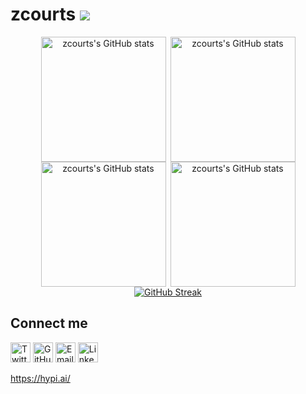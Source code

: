 # zcourts <img src="https://komarev.com/ghpvc/?username=zcourts&style=flat-square"/>

<div align="center" style="display: flex; justify-content: center; align-items: center; gap: 0.5em;">
  <a href="https://github.com/anuraghazra/github-readme-stats#gh-light-mode-only">
    <img height=200 loading="lazy" src="https://github-readme-stats-zcourts.vercel.app//api/top-langs/?username=zcourts&layout=compact&langs_count=10&hide_border=true&role=owner,collaborator&theme=default#gh-light-mode-only" alt="zcourts's GitHub stats"/>
  </a>

  <a href="https://github.com/anuraghazra/github-readme-stats#gh-light-mode-only">
    <img height=200 loading="lazy" src="https://github-readme-stats-zcourts.vercel.app//api?username=zcourts&show_icons=true&count_private=true&line_height=28&hide_border=true&card_width=450&include_all_commits=true&role=owner,collaborator&theme=default#gh-light-mode-only" alt="zcourts's GitHub stats"/>
  </a>
</div>

<div align="center" style="display: flex; justify-content: center; align-items: center; gap: 0.5em;"> 
  <a href="https://github.com/anuraghazra/github-readme-stats#gh-dark-mode-only">
    <img height=200 loading="lazy" src="https://github-readme-stats-git-masterrstaa-rickstaa.vercel.app/api/top-langs/?username=zcourts&layout=compact&langs_count=10&hide_border=true&role=owner,collaborator&theme=dark&bg_color=000000#gh-dark-mode-only" alt="zcourts's GitHub stats"/>
  </a>

  <a href="https://github.com/anuraghazra/github-readme-stats#gh-dark-mode-only">
    <img height=200 loading="lazy" src="https://github-readme-stats-git-masterrstaa-rickstaa.vercel.app/api?username=zcourts&show_icons=true&count_private=true&line_height=28&hide_border=true&card_width=450&include_all_commits=true&role=owner,collaborator&theme=dark&bg_color=000000#gh-dark-mode-only" alt="zcourts's GitHub stats"/>
  </a>
</div>

<div align="center" style="display: flex; justify-content: center; align-items: center; gap: 0.5em;">
    <a href="https://git.io/streak-stats"><img loading="lazy" src="https://streak-stats.demolab.com?user=zcourts&theme=dark&hide_border=true&date_format=j%20M%5B%20Y%5D&card_width=720 " alt="GitHub Streak" /></a>
</div>

Connect me
-------------

[<img height="32" width="32" src="https://unpkg.com/simple-icons@v4/icons/twitter.svg" alt="Twitter" />](https://twitter.com/zcourts)
[<img height="32" width="32" src="https://unpkg.com/simple-icons@v4/icons/github.svg" alt="GitHub" />](https://github.com/zcourts/)
[<img height="32" width="32" src="https://unpkg.com/simple-icons@v4/icons/telegram.svg" alt="Email" />](https://hypi.io/contact/)
[<img height="32" width="32" src="https://unpkg.com/simple-icons@v4/icons/linkedin.svg" alt="LinkedIn" />](https://www.linkedin.com/in/zcourts/)

https://hypi.ai/
